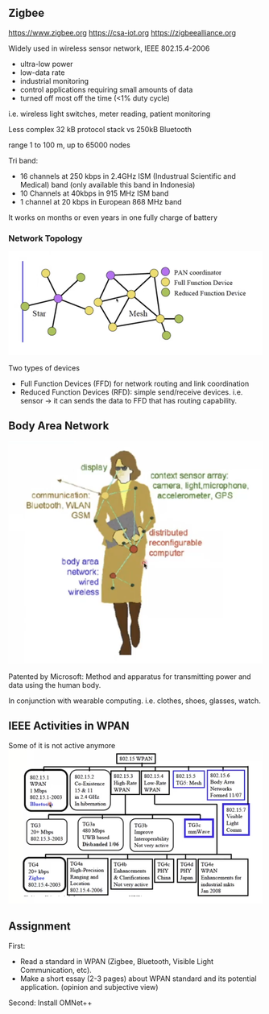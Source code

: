 ## Zigbee
https://www.zigbee.org
https://csa-iot.org
https://zigbeealliance.org

Widely used in wireless sensor network, IEEE 802.15.4-2006
- ultra-low power
- low-data rate
- industrial monitoring
- control applications requiring small amounts of data
- turned off most off the time (<1% duty cycle)

i.e. wireless light switches, meter reading, patient monitoring

Less complex 32 kB protocol stack vs 250kB Bluetooth

range 1 to 100 m, up to 65000 nodes

Tri band:
- 16 channels at 250 kbps in 2.4GHz ISM (Industrual Scientific and Medical) band (only available this band in Indonesia)
- 10 Channels at 40kbps in 915 MHz ISM band
- 1 channel at 20 kbps in European 868 MHz band

It works on months or even years in one fully charge of battery

### Network Topology
![](attachments/Pasted%20image%2020211124125101.png)

Two types of devices 
- Full Function Devices (FFD) for network routing and link coordination
- Reduced Function Devices (RFD): simple send/receive devices. i.e. sensor -> it can sends the data to FFD that has routing capability.

## Body Area Network
 ![](attachments/Pasted%20image%2020211124125412.png)
 
 Patented by Microsoft: Method and apparatus for transmitting power and data using the human body.
 
 In conjunction with wearable computing.
 i.e. clothes, shoes, glasses, watch.
 
 ## IEEE Activities in WPAN
 Some of it is not active anymore
 ![](attachments/Pasted%20image%2020211124125837.png)
 
 ## Assignment
First:
- Read a standard in WPAN (Zigbee, Bluetooth, Visible Light Communication, etc).
 - Make a short essay (2-3 pages) about WPAN standard and its potential application. (opinion and subjective view)

Second:
Install OMNet++



 